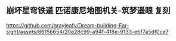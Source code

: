 ## 崩坏星穹铁道  匹诺康尼地图机关-筑梦遥眼   复刻

https://github.com/grayleafy/Dream-building-Far-sight/assets/86156654/20e28c99-a94f-418e-9133-ebf7a5df0ce7

